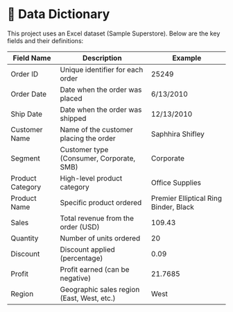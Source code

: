 # 📖 Data Dictionary  

This project uses an Excel dataset (Sample Superstore). Below are the key fields and their definitions:  

| Field Name       | Description                                | Example 
|------------------|--------------------------------------------|--------------------
| Order ID         | Unique identifier for each order           | 25249
| Order Date       | Date when the order was placed             | 6/13/2010 
| Ship Date        | Date when the order was shipped            | 12/13/2010 
| Customer Name    | Name of the customer placing the order     | Saphhira Shifley
| Segment          | Customer type (Consumer, Corporate, SMB)   | Corporate
| Product Category | High-level product category                | Office Supplies
| Product Name     | Specific product ordered                   | Premier Elliptical Ring Binder, Black
| Sales            | Total revenue from the order (USD)         | 109.43
| Quantity         | Number of units ordered                    | 20
| Discount         | Discount applied (percentage)              | 0.09
| Profit           | Profit earned (can be negative)            | 21.7685
| Region           | Geographic sales region (East, West, etc.) | West